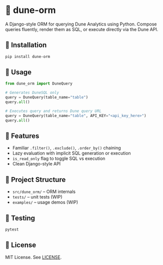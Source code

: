 

# 🐍 dune-orm

A Django-style ORM for querying Dune Analytics using Python. Compose queries fluently, render them as SQL, or execute directly via the Dune API.

## 🔧 Installation

```bash
pip install dune-orm
```

## 🚀 Usage

```python
from dune_orm import DuneQuery

# Generates DuneSQL only
query = DuneQuery(table_name="table")
query.all()

# Executes query and returns Dune query URL
query = DuneQuery(table_name="table", API_KEY="<api_key_here>")
query.all()

```

## 🧩 Features

- Familiar `.filter()`, `.exclude()`, `.order_by()` chaining
- Lazy evaluation with implicit SQL generation or execution
- `is_read_only` flag to toggle SQL vs execution
- Clean Django-style API

## 📁 Project Structure

- `src/dune_orm/` – ORM internals
- `tests/` – unit tests (WIP)
- `examples/` – usage demos (WIP)

## 🧪 Testing

```bash
pytest
```

## 🪪 License

MIT License. See [LICENSE](https://github.com/ardey26/dune-orm/blob/main/LICENSE).
